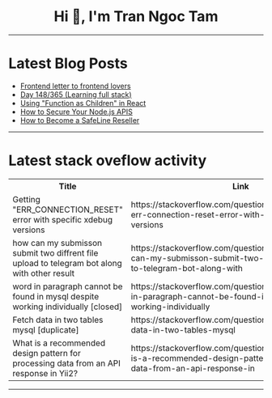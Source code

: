 <h1 align="center">Hi 👋, I'm Tran Ngoc Tam</h1>

---

# Latest Blog Posts 
<!-- BLOG-POST-LIST:START -->
- [Frontend letter to frontend lovers](https://dev.to/shreyvijayvargiya/frontend-letter-to-frontend-lovers-jnj)
- [Day 148/365 &lpar;Learning full stack&rpar;](https://dev.to/munin-1/day-148365-learning-full-stack-5794)
- [Using &quot;Function as Children&quot; in React](https://dev.to/hasunnilupul/using-function-as-children-in-react-2hk7)
- [How to Secure Your Node.js APIS](https://dev.to/gariglow/how-to-secure-your-nodejs-apis-3gn6)
- [How to Become a SafeLine Reseller](https://dev.to/carrie_luo1/how-to-become-a-safeline-reseller-33o0)
<!-- BLOG-POST-LIST:END -->

---

# Latest stack oveflow activity
<table>
  <tr><th>Title</th><th>Link</th></tr>
  <!-- STACKOVERFLOW:START --><tr><td>Getting &quot;ERR_CONNECTION_RESET&quot; error with specific xdebug versions</td><td>https://stackoverflow.com/questions/79594609/getting-err-connection-reset-error-with-specific-xdebug-versions</td></tr><tr><td>how can my submisson submit two diffrent file upload to telegram bot along with other result</td><td>https://stackoverflow.com/questions/79594591/how-can-my-submisson-submit-two-diffrent-file-upload-to-telegram-bot-along-with</td></tr><tr><td>word in paragraph cannot be found in mysql despite working individually [closed]</td><td>https://stackoverflow.com/questions/79594467/word-in-paragraph-cannot-be-found-in-mysql-despite-working-individually</td></tr><tr><td>Fetch data in two tables mysql [duplicate]</td><td>https://stackoverflow.com/questions/79593942/fetch-data-in-two-tables-mysql</td></tr><tr><td>What is a recommended design pattern for processing data from an API response in Yii2?</td><td>https://stackoverflow.com/questions/79593793/what-is-a-recommended-design-pattern-for-processing-data-from-an-api-response-in</td></tr><!-- STACKOVERFLOW:END -->
</table>

---


